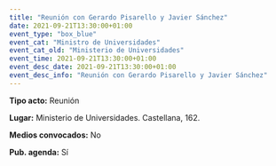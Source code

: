 ```yaml
---
title: "Reunión con Gerardo Pisarello y Javier Sánchez"
date: 2021-09-21T13:30:00+01:00
event_type: "box_blue" 
event_cat: "Ministro de Universidades"
event_cat_old: "Ministerio de Universidades"
event_time: 2021-09-21T13:30:00+01:00
event_desc_date: 2021-09-21T13:30:00+01:00
event_desc_info: "Reunión con Gerardo Pisarello y Javier Sánchez"
---
```

<p class="card-light list_schedule_description"><b>Tipo acto:</b> Reunión
</p>
<p class="card-light list_schedule_description"><b>Lugar:</b> Ministerio de Universidades. Castellana, 162.
</p>
<p class="card-light list_schedule_description"><b>Medios convocados:</b> No
</p>
<p class="card-light list_schedule_description"><b>Pub. agenda:</b> Sí
</p>